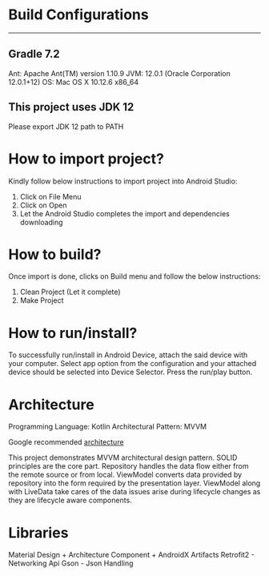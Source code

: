 # Build Configurations

-----------------------------------------------
Gradle 7.2
-----------------------------------------------

Ant:          Apache Ant(TM) version 1.10.9
JVM:          12.0.1 (Oracle Corporation 12.0.1+12)
OS:           Mac OS X 10.12.6 x86_64

## This project uses JDK 12
Please export JDK 12 path to PATH

# How to import project?

Kindly follow below instructions to import project into Android Studio:
1. Click on File Menu
2. Click on Open
3. Let the Android Studio completes the import and dependencies downloading

# How to build?

Once import is done, clicks on Build menu and follow the below instructions:
1. Clean Project (Let it complete)
2. Make Project

# How to run/install?
To successfully run/install in Android Device, attach the said device with your computer.
Select app option from the configuration and your attached device should be selected into Device Selector.
Press the run/play button.

# Architecture

Programming Language: Kotlin
Architectural Pattern: MVVM

Google recommended [architecture](https://developer.android.com/jetpack/guide)

This project demonstrates MVVM architectural design pattern. SOLID principles are the core part.
Repository handles the data flow either from the remote source or from local.
ViewModel converts data provided by repository into the form required by the presentation layer.
ViewModel along with LiveData take cares of the data issues arise during lifecycle changes as they are lifecycle aware components.

# Libraries

Material Design + Architecture Component + AndroidX Artifacts
Retrofit2 - Networking Api
Gson - Json Handling
